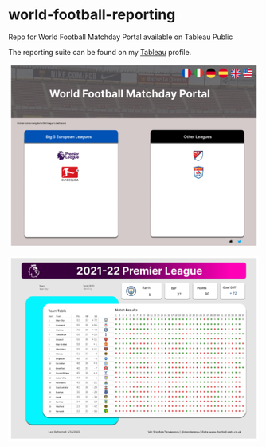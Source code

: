# world-football-reporting
Repo for World Football Matchday Portal available on Tableau Public

The reporting suite can be found on my [Tableau](https://public.tableau.com/app/profile/stephan.teodosescu/viz/2021-22PremierLeague_16503505579010/Overview) profile.

![Overview](https://raw.githubusercontent.com/steodose/world-football-reporting/main/Overview.png)

![Premier League](https://raw.githubusercontent.com/steodose/world-football-reporting/main/Premier%20League.png)
